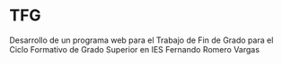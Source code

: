 # TFG
Desarrollo de un programa web para el Trabajo de Fin de Grado para el Ciclo Formativo de Grado Superior en IES Fernando Romero Vargas
